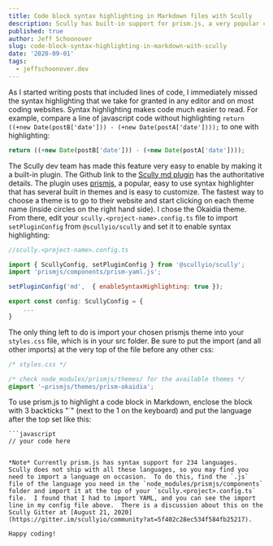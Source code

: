 ```yaml
---
title: Code block syntax highlighting in Markdown files with Scully
description: Scully has built-in support for prism.js, a very popular code syntax highlighting package.  Learn how to incorporate it into your website and get your code blocks highlighted.
published: true
author: Jeff Schoonover
slug: code-block-syntax-highlighting-in-markdown-with-scully
date: '2020-09-01'
tags:
  - jeffschoonover.dev
---
```


As I started writing posts that included lines of code, I immediately missed the syntax highlighting that we take for granted in any editor and on most coding websites.  Syntax highlighting makes code much easier to read.  For example, compare a line of javascript code without highlighting `return ((+new Date(postB['date'])) - (+new Date(postA['date'])));` to one with highlighting:

```js
return ((+new Date(postB['date'])) - (+new Date(postA['date'])));
```

The Scully dev team has made this feature very easy to enable by making it a built-in plugin.  The Github link to the [Scully md plugin](https://github.com/scullyio/scully/blob/main/docs/Reference/plugins/built-in-plugins/md.md) has the authoritative details.  The plugin uses [prismjs](https://prismjs.com/), a popular, easy to use syntax highlighter that has several built in themes and is easy to customize.  The fastest way to choose a theme is to go to their website and start clicking on each theme name (inside circles on the right hand side).  I chose the Okaidia theme.  From there, edit your `scully.<project-name>.config.ts` file to import `setPluginConfig` from `@scullyio/scully` and set it to enable syntax highlighting:

```js
//scully.<project-name>.config.ts

import { ScullyConfig, setPluginConfig } from '@scullyio/scully';
import 'prismjs/components/prism-yaml.js';

setPluginConfig('md',  { enableSyntaxHighlighting: true });

export const config: ScullyConfig = {
    ...
}
```

The only thing left to do is import your chosen prismjs theme into your `styles.css` file, which is in your src folder.  Be sure to put the import (and all other imports) at the very top of the file before any other css:

```css
/* styles.css */

/* check node_modules/prismjs/themes/ for the available themes */
@import '~prismjs/themes/prism-okaidia';
```

To use prism.js to highlight a code block in Markdown, enclose the block with 3 backticks "`" (next to the 1 on the keyboard) and put the language after the top set like this:

```
```javascript
// your code here
```
```

*Note* Currently prism.js has syntax support for 234 languages.  Scully does not ship with all these languages, so you may find you need to import a language on occasion.  To do this, find the `.js` file of the language you need in the `node_modules/prismjs/components` folder and import it at the top of your `scully.<project>.config.ts` file.  I found that I had to import YAML, and you can see the import line in my config file above.  There is a discussion about this on the Scully Gitter at [August 21, 2020](https://gitter.im/scullyio/community?at=5f402c28ec534f584fb25217).

Happy coding!  